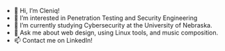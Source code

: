 - 👋 Hi, I’m Cleniq!
- 👀 I’m interested in Penetration Testing and Security Engineering
- 🌱 I’m currently studying Cybersecurity at the University of Nebraska.
- 💞️ Ask me about web design, using Linux tools, and music composition.
- 📫 Contact me on LinkedIn! 

<!---
cdanescmd/cdanescmd is a ✨ special ✨ repository because its `README.md` (this file) appears on your GitHub profile.
You can click the Preview link to take a look at your changes.
--->
